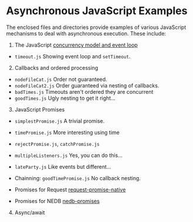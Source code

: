 
# Asynchronous JavaScript Examples

The enclosed files and directories provide examples of various JavaScript mechanisms to deal with asynchronous execution.  These include:

1. The JavaScript [concurrency model and event loop](https://developer.mozilla.org/en-US/docs/Web/JavaScript/EventLoop#Event_loop)

* `timeout.js` Showing event loop and `setTimeout`.

2. Callbacks and ordered processing

* `nodeFileCat.js` Order not guaranteed.
* `nodeFileCat2.js` Order guaranteed via nesting of callbacks.
* `badTimes.js` Timeouts aren't ordered they are concurrent
* `goodTimes.js` Ugly nesting to get it right...

3. JavaScript Promises

* `simplestPromise.js` A trivial promise.
* `timePromise.js` More interesting using time
* `rejectPromise.js`, `catchPromise.js`
* `multipleListeners.js` Yes, you can do this...
* `lateParty.js` Like events but different...

* Chainning: `goodTimePromise.js` No callback nesting.


* Promises for Request [request-promise-native](https://www.npmjs.com/package/request-promise-native)


* Promises for NEDB [nedb-promises](https://www.npmjs.com/package/nedb-promises)


4. Async/await
